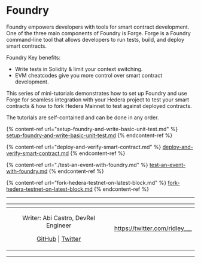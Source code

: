 # Foundry

Foundry empowers developers with tools for smart contract development. One of the three main components of Foundry is Forge. Forge is a Foundry command-line tool that allows developers to run tests, build, and deploy smart contracts.

Foundry Key benefits:

- Write tests in Solidity & limit your context switching.
- EVM cheatcodes give you more control over smart contract development.

This series of mini-tutorials demonstrates how to set up Foundry and use Forge for seamless integration with your Hedera project to test your smart contracts & how to fork Hedera Mainnet to test against deployed contracts.

The tutorials are self-contained and can be done in any order.

{% content-ref url="setup-foundry-and-write-basic-unit-test.md" %}
[setup-foundry-and-write-basic-unit-test.md](setup-foundry-and-write-basic-unit-test.md)
{% endcontent-ref %}

{% content-ref url="deploy-and-verify-smart-contract.md" %}
[deploy-and-verify-smart-contract.md](deploy-and-verify-smart-contract.md)
{% endcontent-ref %}

{% content-ref url="./test-an-event-with-foundry.md" %}
[test-an-event-with-foundry.md](test-an-event-with-foundry.md)
{% endcontent-ref %}

{% content-ref url="fork-hedera-testnet-on-latest-block.md" %}
[fork-hedera-testnet-on-latest-block.md](fork-hedera-testnet-on-latest-block.md)
{% endcontent-ref %}

***

<table data-card-size="large" data-view="cards"><thead><tr><th align="center"></th><th data-hidden data-card-target data-type="content-ref"></th></tr></thead><tbody><tr><td align="center"><p>Writer: Abi Castro, DevRel Engineer</p><p><a href="https://github.com/a-ridley">GitHub</a> | <a href="https://twitter.com/ridley___">Twitter</a></p></td><td><a href="https://twitter.com/ridley___">https://twitter.com/ridley___</a></td></tr></tbody></table>

***
